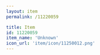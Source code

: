 ```yaml
---
layout: item
permalink: /11220059

title: Item
id: 11220059
item_name: 'Unknown'
icon_url: 'item/icon/11250012.png'
---
```

